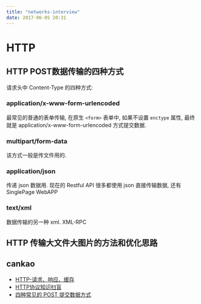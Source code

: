```yaml
---
title: "networks-interview"
date: 2017-06-05 20:31
---
```


# HTTP
## HTTP POST数据传输的四种方式
请求头中 Content-Type 的四种方式:
### application/x-www-form-urlencoded
最常见的普通的表单传输, 在原生 `<form>` 表单中, 如果不设置 `enctype` 属性, 最终就是  application/x-www-form-urlencoded 方式提交数据.

### multipart/form-data
该方式一般是传文件用的.

### application/json
传递 json 数据用. 现在的 Restful API 很多都使用 json 直接传输数据, 还有 SinglePage WebAPP

### text/xml
数据传输的另一种 xml. XML-RPC

## HTTP 传输大文件大图片的方法和优化思路

## cankao
- [HTTP-请求、响应、缓存](https://cnbin.github.io/blog/2016/02/20/http-qing-qiu-,-xiang-ying-,-huan-cun/)
- [HTTP协议知识扫盲](http://movesan.me/2017/03/06/http/)
- [四种常见的 POST 提交数据方式](https://imququ.com/post/four-ways-to-post-data-in-http.html)